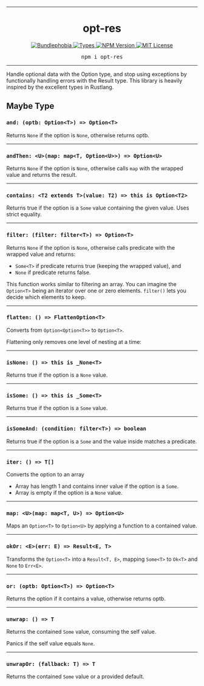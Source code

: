 <hr>
<div align="center">
  <h1 align="center">
    opt-res
  </h1>
</div>

<p align="center">
  <a href="https://bundlephobia.com/result?p=opt-res">
    <img alt="Bundlephobia" src="https://img.shields.io/bundlephobia/minzip/opt-res?style=for-the-badge&labelColor=24292e">
  </a>
  <a aria-label="Types" href="https://www.npmjs.com/package/opt-res">
    <img alt="Types" src="https://img.shields.io/npm/types/opt-res?style=for-the-badge&labelColor=24292e">
  </a>
  <a aria-label="NPM version" href="https://www.npmjs.com/package/opt-res">
    <img alt="NPM Version" src="https://img.shields.io/npm/v/opt-res?style=for-the-badge&labelColor=24292e">
  </a>
  <a aria-label="License" href="https://mit-license.org/">
    <img alt="MIT License" src="https://img.shields.io/npm/l/opt-res?style=for-the-badge&labelColor=24292e">
  </a>
</p>

<pre align="center">npm i opt-res</pre>
<hr>

Handle optional data with the Option type, and stop using exceptions by functionally handling errors with the Result type. 
This library is heavily inspired by the excellent types in Rustlang. 


## Maybe Type

### `and: (optb: Option<T>) => Option<T>`
Returns `None` if the option is `None`, otherwise returns optb.

---

### `andThen: <U>(map: map<T, Option<U>>) => Option<U>`
Returns `None` if the option is `None`, otherwise calls `map` with the wrapped value and returns the result.

---
### `contains: <T2 extends T>(value: T2) => this is Option<T2>`
Returns true if the option is a `Some` value containing the given value. Uses strict equality.

---
### `filter: (filter: filter<T>) => Option<T>`
Returns `None` if the option is `None`, otherwise calls predicate with the wrapped value and returns:

- `Some<T>` if predicate returns true (keeping the wrapped value), and
- `None` if predicate returns false.

This function works similar to filtering an array. You can imagine the `Option<T>` being an iterator over one or zero elements. `filter()` lets you decide which elements to keep.

---
### `flatten: () => FlattenOption<T>`
Converts from `Option<Option<T>>` to `Option<T>`. 

Flattening only removes one level of nesting at a time:

---
### `isNone: () => this is _None<T>`
Returns true if the option is a `None` value.

---
### `isSome: () => this is _Some<T>`
Returns true if the option is a `Some` value.

---
### `isSomeAnd: (condition: filter<T>) => boolean`
Returns true if the option is a `Some` and the value inside matches a predicate.

---
### `iter: () => T[]`
Converts the option to an array

- Array has length 1 and contains inner value if the option is a `Some`.
- Array is empty if the option is a `None` value.

---
### `map: <U>(map: map<T, U>) => Option<U>`
Maps an `Option<T>` to `Option<U>` by applying a function to a contained value.

---
### `okOr: <E>(err: E) => Result<E, T>`
Transforms the `Option<T>` into a `Result<T, E>`, mapping `Some<T>` to `Ok<T>` and `None` to `Err<E>`.

---
### `or: (optb: Option<T>) => Option<T>`
Returns the option if it contains a value, otherwise returns optb.

---
### `unwrap: () => T`
Returns the contained `Some` value, consuming the self value.

Panics if the self value equals `None`.

---
### `unwrapOr: (fallback: T) => T`
Returns the contained `Some` value or a provided default.
